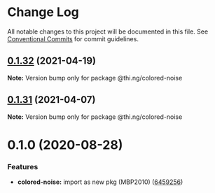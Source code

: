 # Change Log

All notable changes to this project will be documented in this file.
See [Conventional Commits](https://conventionalcommits.org) for commit guidelines.

## [0.1.32](https://github.com/thi-ng/umbrella/compare/@thi.ng/colored-noise@0.1.31...@thi.ng/colored-noise@0.1.32) (2021-04-19)

**Note:** Version bump only for package @thi.ng/colored-noise





## [0.1.31](https://github.com/thi-ng/umbrella/compare/@thi.ng/colored-noise@0.1.30...@thi.ng/colored-noise@0.1.31) (2021-04-07)

**Note:** Version bump only for package @thi.ng/colored-noise





# 0.1.0 (2020-08-28)


### Features

* **colored-noise:** import as new pkg (MBP2010) ([6459256](https://github.com/thi-ng/umbrella/commit/64592562ee4e4374011edc596e28f41b94218b44))

